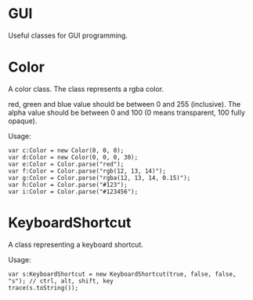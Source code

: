 # GUI

Useful classes for GUI programming.

# Color

A color class. The class represents a rgba color.

red, green and blue value should be between 0 and 255 (inclusive).
The alpha value should be between 0 and 100 (0 means transparent,
100 fully opaque).

Usage:

```
var c:Color = new Color(0, 0, 0);
var d:Color = new Color(0, 0, 0, 30);
var e:Color = Color.parse("red");
var f:Color = Color.parse("rgb(12, 13, 14)");
var g:Color = Color.parse("rgba(12, 13, 14, 0.15)");
var h:Color = Color.parse("#123");
var i:Color = Color.parse("#123456");
```

# KeyboardShortcut

A class representing a keyboard shortcut.

Usage:

```
var s:KeyboardShortcut = new KeyboardShortcut(true, false, false, "s"); // ctrl, alt, shift, key
trace(s.toString());
```